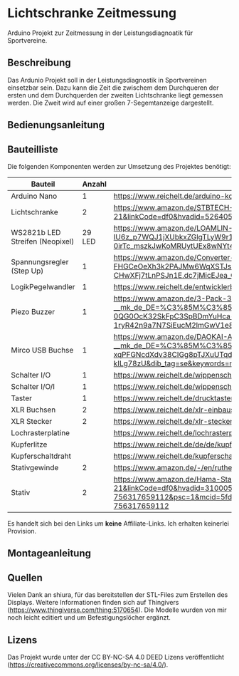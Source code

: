 # Lichtschranke Zeitmessung
Arduino Projekt zur Zeitmessung in der Leistungsdiagnoatik für Sportvereine.

## Beschreibung
Das Ardunio Projekt soll in der Leistungsdiagnostik in Sportvereinen einsetzbar sein. Dazu kann die Zeit die zwischem dem Durchqueren der ersten und dem Durchquerden der zweiten Lichtschranke liegt gemessen werden. Die Zweit wird auf einer großen 7-Segemtanzeige dargestellt.

## Bedienungsanleitung

## Bauteilliste
Die folgenden Komponenten werden zur Umsetzung des Projektes benötigt:

 | Bauteil | Anzahl | Bezugsquelle |
 |--------|--------|--------|
 | Arduino Nano | 1 | https://www.reichelt.de/arduino-kompatibles-nano-board-atmega328-mini-usb-ard-nano-v3-p225690.html?&trstct=pos_5&nbc=1|
 | Lichtschranke | 2 | https://www.amazon.de/STBTECH-Lichtschrankensensor-Innenwandmontage-Reflektierender-induktionsabstand/dp/B0972PF2T4/ref=asc_df_B0972PF2T4/?tag=googshopde-21&linkCode=df0&hvadid=526405873369&hvpos=&hvnetw=g&hvrand=539370072361777504&hvpone=&hvptwo=&hvqmt=&hvdev=c&hvdvcmdl=&hvlocint=&hvlocphy=9044391&hvtargid=pla-1392124218174&mcid=b2fd8cd87eab375cb11de7d9dfb03125&th=1 |
 | WS2821b LED Streifen (Neopixel) | 29 LED | https://www.amazon.de/LOAMLIN-WS2812B-adressierbarer-RGB-LED-Streifen-Leiterplatte/dp/B0956C7KFR/ref=sr_1_1_sspa?crid=2Z06RC1AOLHKI&dib=eyJ2IjoiMSJ9.XVBM7wzVhek5OCRflE0i_PiF5qHyP5ZZL-x03iwqRRC1pt8Cy1BiuQqcF4724HcdbMcNvWoGyalWJOcx1K-IU6z_p7WQJ1jXUbkxZGlgTLyW9r1JMmENc8PpIh2bbSEUlRdM4m-U2RmO-U5rEoPVla6IK5YTzHkz9s2mXxUhwvC0AVj8gm_xN1GnE6u8uDg104fPRFagXIOxDxKSR8TWbt7fIYp4PRD2i0uA3chLtyewDaeXWBCrocNdtquORGoJWeUOgDBCMw4JX89lE4g1ISnEyPdRhPzhXfmcj5hfDCs.GlEH1pEP2d-p3W-0irTc_mszkJwKoMRUytUEx8wNYt4&dib_tag=se&keywords=ws2812b+led+strip&qid=1714398025&sprefix=ws%2Caps%2C209&sr=8-1-spons&sp_csd=d2lkZ2V0TmFtZT1zcF9hdGY&psc=1 |
 | Spannungsregler (Step Up) | 1 | https://www.amazon.de/Converter-Spannungswandler-LAOMAO-Netzteil-Kompatibel/dp/B0B932BR7V/ref=sr_1_3?__mk_de_DE=%C3%85M%C3%85%C5%BD%C3%95%C3%91&crid=VF7Z23ENKMKW&dib=eyJ2IjoiMSJ9.-FHGCeOeXh3k2PAJMw6WqXSTJsq3c941_S4cF9mQvUKbGND_lcHgVPIxZNm-TfulSsAzviVpQMFzeAvYiDl6s9qncVkT8lbjXbEYRCIluqpNhTGFF1e8aWJFFAtmuAr8mEhSo-6skwok8nUaaIdO4dHIxoKgZR0SrJLvwHlgtb5ysVKDwHAuL2EOFrtM3cge8HQXbYqwSiEVB5zcaZTpM9pyP4-CHwXFj7tLnPSJn1E.dc7jMicEJea_Gvnzh2DYWvOECyyW3L8AoqAQQe4ut38&dib_tag=se&keywords=step+up+arduino&qid=1714397799&sprefix=step+up+arduino%2Caps%2C125&sr=8-3 |
 | LogikPegelwandler | 1 | https://www.reichelt.de/entwicklerboards-ttl-logic-level-converter-3-3v-5v-debo-llc-3-3-5-p282702.html?search=logic |
 | Piezo Buzzer | 1 | https://www.amazon.de/3-Pack-3V-24V-Electric-Buzzer-Soundkabel/dp/B0761VW19B/ref=sr_1_4_sspa?__mk_de_DE=%C3%85M%C3%85%C5%BD%C3%95%C3%91&crid=28LM5CV408MT3&dib=eyJ2IjoiMSJ9.xUDHJRBvkY200I4DydFo4YxOAqDk62pCFa6dH3WvcSzpUoogFXtpi8kqB19DC2pKnxAaiATS2tRgAdJTho1PPM1USqdRRKuenaPRQDtd7wR-3pav03whAztmifR0ybOZCSiWRt4GZwm6MoLA-0QG0OcK32SkFpC3SpBDmYuHca-3HsYsLsh-b9Xinsywo74lYbz54U_FVg1SOCxWxoJ4l2kzHhxzQpiWGIVcdITA_V9qQmB9OZRLP4_hTQlh132aSzF74rLOYSMdrxo4yo6zV7ZdiPlmM9vIH__mZH3KAII.zLXVZiWq1UgluNF-1ryR42n9a7N7SiEucM2lmGwV1e8&dib_tag=se&keywords=Piezo+Buzzer&qid=1714397928&sprefix=piezo+buzzer%2Caps%2C159&sr=8-4-spons&sp_csd=d2lkZ2V0TmFtZT1zcF9hdGY&psc=1 |
 | Mirco USB Buchse | 1 | https://www.amazon.de/DAOKAI-Adapter-Konverter-Breakout-Netzteil/dp/B09WQTR1H3/ref=sr_1_4?__mk_de_DE=%C3%85M%C3%85%C5%BD%C3%95%C3%91&crid=3BGHN51JGT4J0&dib=eyJ2IjoiMSJ9.sB2h0WwKfKUTvxuc6bdYbMuAIaKIVkJMoWVreOXqgWbC8kK7P7f8TwSfmovkQODEZoJ9w_Q00oSz5pi9fD3cB0hdDILWPYp1Sg-D6bOgDmQv-xqPFGNcdXdv38CIGg8pTJXuUTqdecOxNm43cWYHfI9isPOvtPnJ0KXURkbacme6CsE-FoaG7NY3pVTbLL1fAkutF6ButVbIQU65auOc_LmvMDriNfbML7alW7Zp5_g.1bzd2MXYaCDacBxuL7KeKZHA13exYeG6lM-kILg78zU&dib_tag=se&keywords=micro+usb+buchse&qid=1714397972&sprefix=micro+usb+buchse%2Caps%2C142&sr=8-4 |
 | Schalter I/O | 1 | https://www.reichelt.de/wippenschalter-rund-1x-ein-aus-ws-r13-112-aaaa-p105442.html?PROVID=2788&gad_source=1&gclid=CjwKCAjwuJ2xBhA3EiwAMVjkVNzGZk13DS73n4yUYqaJXG7UAzn4JqyFZP0ZancVtsJTK8jqIQxabhoCp68QAvD_BwE  |
 | Schalter I/O/I | 1 | https://www.reichelt.de/wippenschalter-rund-1x-ein-aus-ein-ws-r13-112-daaa-p105445.html?&nbc=1&trstct=lsbght_sldr::108238 |
 | Taster | 1 | https://www.reichelt.de/drucktaster-0-1a-24vac-1x-ein-11-9-1mm-rt-rafi-107-301-p110863.html?&trstct=vrt_pdn&nbc=1  |
 | XLR Buchsen | 2 | https://www.reichelt.de/xlr-einbaustecker-3-polig-vernickelte-kontakte-xlr-3es-n-p40795.html?&nbc=1&trstct=lsbght_sldr::40796  |
 | XLR  Stecker | 2 | https://www.reichelt.de/xlr-stecker-3-polig-vernickelte-kontakte-xlr-3st-n-p40793.html?PROVID=2788&gad_source=1&gclid=Cj0KCQjwn7mwBhCiARIsAGoxjaJW0WPVTsOX5vq6f-K7-zICsXRPtCALhdti8s_yL0cJHXgOMuCXFeMaAuZYEALw_wcB  |
 | Lochrasterplatine |  | https://www.reichelt.de/lochrasterplatine-hartpapier-unbeschichtet-160x100mm-hpr-160x100-p8638.html?&trstct=pol_1&nbc=1 |
 | Kupferlitze |  | https://www.reichelt.de/de/de/kupferlitze-isoliert-10-m-1-x-0-14-mm-rot-litze-rt-p10297.html?PROVID=2788&gad_source=1&gclid=Cj0KCQjwir2xBhC_ARIsAMTXk84KqTFvcXyeQH3hf22GCGcPDzRsjltFxCcgHX8_l7VtcMEkfIx-o3waAr6kEALw_wcB&&r=1 |
 | Kupferschaltdraht |  | https://www.reichelt.de/kupferschaltdraht-verzinnt-0-6-mm-40-m-zinn-0-6-40m-p190453.html?&trstct=pol_2&nbc=1 |
 | Stativgewinde | 2 | https://www.amazon.de/-/en/ruthex-Threaded-Insert-Bushings-Ultrasonic/dp/B09MTS6ZZQ?th=1  |
 | Stativ | 2 | https://www.amazon.de/Hama-Star-Stativ-Tragetasche-Schwarz-Braun/dp/B0000WXD16/ref=asc_df_B0000WXD16/?tag=googshopde-21&linkCode=df0&hvadid=310005946786&hvpos=&hvnetw=g&hvrand=4052493414548415523&hvpone=&hvptwo=&hvqmt=&hvdev=c&hvdvcmdl=&hvlocint=&hvlocphy=9068265&hvtargid=pla-756317659112&psc=1&mcid=5fd900d919b535e0a350c2399254b13d&th=1&psc=1&tag=&ref=&adgrpid=62402075995&hvpone=&hvptwo=&hvadid=310005946786&hvpos=&hvnetw=g&hvrand=4052493414548415523&hvqmt=&hvdev=c&hvdvcmdl=&hvlocint=&hvlocphy=9068265&hvtargid=pla-756317659112  |

 Es handelt sich bei den Links um **keine** Affiliate-Links. Ich erhalten keinerlei Provision.

## Montageanleitung

## Quellen

Vielen Dank an shiura, für das bereitstellen der STL-Files zum Erstellen des Displays. Weitere Informationen finden sich auf Thingivers (https://www.thingiverse.com/thing:5170654). Die Modelle wurden von mir noch leicht editiert und um Befestigungslöcher ergänzt.

## Lizens
Das Projekt wurde unter der CC BY-NC-SA 4.0 DEED Lizens veröffentlicht (https://creativecommons.org/licenses/by-nc-sa/4.0/).
